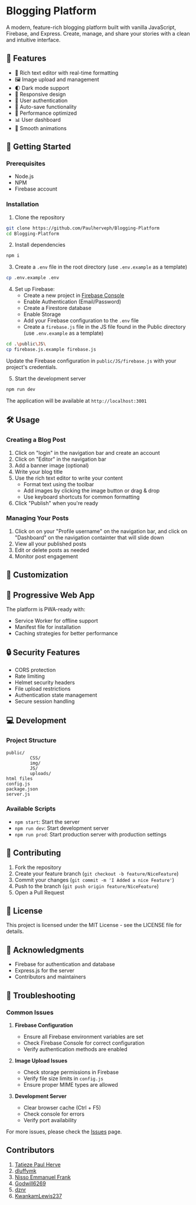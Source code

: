 # Blogging Platform

A modern, feature-rich blogging platform built with vanilla JavaScript, Firebase, and Express. Create, manage, and share your stories with a clean and intuitive interface.

## 🌟 Features

- 📝 Rich text editor with real-time formatting
- 🖼️ Image upload and management
- 🌓 Dark mode support
- 📱 Responsive design
- 🔐 User authentication
- 💾 Auto-save functionality
- 🚀 Performance optimized
- 📊 User dashboard
- 💫 Smooth animations

## 🚀 Getting Started

### Prerequisites

- Node.js
- NPM
- Firebase account

### Installation

1. Clone the repository
```bash
git clone https://github.com/Paulherveph/Blogging-Platform
cd Blogging-Platform
```

2. Install dependencies
```bash
npm i
```

3. Create a `.env` file in the root directory (use `.env.example` as a template)
```bash
cp .env.example .env
```

4. Set up Firebase:
   - Create a new project in [Firebase Console](https://console.firebase.google.com/)
   - Enable Authentication (Email/Password)
   - Create a Firestore database
   - Enable Storage
   - Add your Firebase configuration to the `.env` file
   - Create a `firebase.js` file in the JS file found in the Public directory (use `.env.example` as a template)
```bash
cd .\public\JS\  
cp firebase.js.example firebase.js
```
Update the Firebase configuration in `public/JS/firebase.js` with your project's credentials.

5. Start the development server

```bash
npm run dev
```

The application will be available at `http://localhost:3001`

## 🛠️ Usage

### Creating a Blog Post

1. Click on "login" in the navigation bar and create an account
2. Click on "Editor" in the navigation bar
3. Add a banner image (optional)
4. Write your blog title
5. Use the rich text editor to write your content
   - Format text using the toolbar
   - Add images by clicking the image button or drag & drop
   - Use keyboard shortcuts for common formatting
6. Click "Publish" when you're ready

### Managing Your Posts

1. Click on on your "Profile username" on the navigation bar, and click on "Dashboard" on the navigation containter that will slide down 
2. View all your published posts
3. Edit or delete posts as needed
4. Monitor post engagement

## 🎨 Customization

## 📱 Progressive Web App

The platform is PWA-ready with:
- Service Worker for offline support
- Manifest file for installation
- Caching strategies for better performance

## 🔒 Security Features

- CORS protection
- Rate limiting
- Helmet security headers
- File upload restrictions
- Authentication state management
- Secure session handling

## 💻 Development

### Project Structure

```
public/               
         CSS/
         img/             
         JS/                                   
         uploads/
html files
config.js
package.json          
server.js       
```

### Available Scripts

- `npm start`: Start the server
- `npm run dev`: Start development server
- `npm run prod`: Start production server with production settings

## 🤝 Contributing

1. Fork the repository
2. Create your feature branch (`git checkout -b feature/NiceFeature`)
3. Commit your changes (`git commit -m 'I Added a nice Feature'`)
4. Push to the branch (`git push origin feature/NiceFeature`)
5. Open a Pull Request

## 📄 License

This project is licensed under the MIT License - see the LICENSE file for details.

## 🙏 Acknowledgments

- Firebase for authentication and database
- Express.js for the server
- Contributors and maintainers

## 🔧 Troubleshooting

### Common Issues

1. **Firebase Configuration**
   - Ensure all Firebase environment variables are set
   - Check Firebase Console for correct configuration
   - Verify authentication methods are enabled

2. **Image Upload Issues**
   - Check storage permissions in Firebase
   - Verify file size limits in `config.js`
   - Ensure proper MIME types are allowed

3. **Development Server**
   - Clear browser cache (Ctrl + F5)
   - Check console for errors
   - Verify port availability

For more issues, please check the [Issues](https://github.com/Paulherveph/Blogging-Platform/issues) page.

##  Contributors 
1. [Tatieze Paul Herve](https://github.com/Paulherveph)
1. [dluffymk](https://github.com/dluffymk)
2. [Nisso Emmanuel Frank](https://github.com/NissoStudios)
3. [Godwill6269](https://github.com/Godwill626)
4. [dznr](https://github.com/dznr0)
5. [KwankamLewis237](https://github.com/KwankamLewis237)